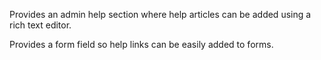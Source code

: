 Provides an admin help section where help articles can be added using a rich text editor.

Provides a form field so help links can be easily added to forms.
